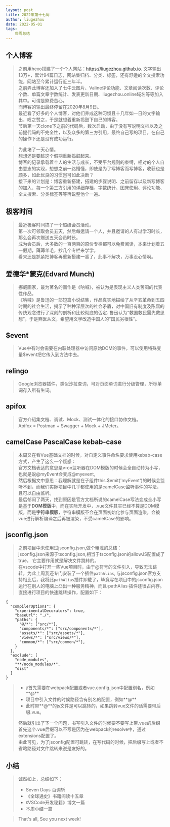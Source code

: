 ```yaml
---
layout: post
title: 2022年第十七周
author: liugezhou
date: 2022-05-01
tags:
    每周总结
---
```

## 个人博客
> 之前用hexo搭建了一个个人网站：https://liugezhou.github.io. 文字输出13万+，累计94篇日志，网站集归档、分类、标签，还有舒适的全文搜索功能，网站至今累计运行近三年半。  
> 之前弄此博客还加入了七牛云图片、Valine评论功能、文章阅读次数、评论个数、单篇文章字数统计、发表更新日期、liugezhou.online域名等等加入其中。可谓是煞费苦心。  
> 而博客的输出最终停留在2020年8月9日。  
> 最近看了好多的个人博客，对他们养成这种习惯且十几年如一日的文字输出，叹之赞之，于是就想着重新捣鼓下自己的博客。  
> 节后第一天clone下之前的代码后，数次启动，由于没有写说明文档以及之前提代码的不完全性，以及众多的第三方引用，最终自己写的项目，在自己的操作下还是没有成功运行。 
<!--more -->
> 为此堵了一天心情。  
> 想想还是要趁这个假期重新捣鼓起来。  
> 博客的记录承载着个人的生活与成长，不受平台规则的束缚，相对的个人自由意志的实现，想想之前一路懵懂，即使是为了写博客而写博客，收获也是颇多，如此优良的习惯岂可如此决断？  
> 接下来的计划是：博客重新搭建，搭建的步骤说明、之前留存以及新写博客的加入、每一个第三方引用的详细存档、字数统计、图床使用、评论功能、全文搜索、分类标签等等再说整他个一遍。  

## 极客时间
> 最近极客时间搞了一个超级会员活动。  
> 第一次可领取会员五天，然后每邀请一个人，并且邀请的人有过学习时长，那么会再次赠送五天会员时长。  
> 成为会员后，大多数的一百两百的原价专栏都可以免费阅读，本来计划着五一假期，薅薅羊毛，抄几个专栏来学学。  
> 看来还是抓紧把博客再重新搭建一番了，此事不解决，万事没心情啊。  

## 爱德华*蒙克(Edvard Munch)  
> 挪威画家，最为著名的画作是《呐喊》，被认为是表现主义人类苦闷的代表性作品。  
> 《呐喊》是鲁迅的一部短篇小说结集，作品真实地描绘了从辛亥革命到五四时期的社会生活，揭示了种种深层次的社会矛盾，对中国旧有制度及陈腐的传统观念进行了深刻的剖析和比较彻底的否定. 
> 鲁迅认为“救国救民需先救思想”，于是弃医从文，希望用文学改造中国人的“国民劣根性”。 

## $event
> Vue中有时会需要在内联处理器中访问原始DOM的事件，可以使用特殊变量$event把它传入到方法中去。  

## relingo
> Google浏览器插件，类似沙拉查词，可对页面单词进行分级管理，所标单词存入所有生词。

## apifox
> 官方介绍集文档、调试、Mock、测试一体化的接口协作文档。  
> Apifox = Postman + Swagger + Mock + JMeter。

## camelCase PascalCase kebab-case  
> 本周又在看Vue基础文档的时候，对自定义事件命名要求使用kebab-case方式，产生了这么一个疑惑：  
> 官方文档表达的意思是v-on监听器在DOM模版的时候会全自动转为小写，也就是说@myEvent会变成@myevent,  
> 然后根据文中意思：我理解就是在子组件this.$emit('myEvent')的时候会监听不到，而我们实际项目中几乎都使用的是camelCase监听事件的写法，且可以自由监听。     
> 最后郁闷了两天，找到原因是官方文档所说的camelCase写法变成全小写是基于**DOM模版**中，而在实际开发中，.vue文件其实已经不算是DOM模版，而是**字符串模版**，字符串模版不会在页面初始化参与页面渲染，会被vue进行解析编译之后再被渲染，不受camelCase的影响。

## jsconfig.json
> 之前项目中未使用过jsconfig.json,做个粗浅的总结：  
> jsconfig.json来源于tsconfig.json,相当于tsconfig.json的allowJS配置成了true。 
> 它主要作用就是解决文件跳转的。  
> 在vscode中打开一些Vue项目时，由于@符号的文件引入，导致无法跳转，为此上周我还专门安装了一个插件`pathAlias`, 与jsconfig.json官方支持相比后，我将此`pathAlias`插件卸载了，毕竟写在项目中的jsconfig.json运行在别人的电脑上凸出一种服务精神，而且·pathAlias·插件还很占内存。   
> 直接进行项目的快速跳转操作，配置如下：   
```
{
  "compilerOptions": {
    "experimentalDecorators": true, 
    "baseUrl": "./",
    "paths": {
      "@/*": ["src/*"],
      "components/*": ["src/components/*"],
      "assets/*": ["src/assets/*"],
      "views/*": ["src/views/*"],
      "common/*": ["src/common/*"],
    }
  },
  "exclude": [
    "node_modules",
    "**/node_modules/*",
    "dist"
  ]
}
``` 
> - `@`首先需要在webpack配置或者vue.config.json中配置别名，例如**@**   
> - 项目中引入文件的时候路径含有别名的配置，例如**@**   
> - 此时带**@**的js文件是可以跳转的，如果跳转vue文件的话需要带后缀.vue。  
> 
> 然后就引出了下一个问题，书写引入文件的时候要不要写上带.vue的后缀  
> 首先这个.vue后缀可以不写是因为在webpack的resolve中，通过extensions配置了。  
> 由此可见，为了jsconfig配置可跳转，在写代码的时候，把后缀写上或者不省略路径对文件跳转来说是友好的。  

## 小结
> 诚然如上，总结如下：  
> -  Seven Days 百词斩 
> - 《全球通史》书籍阅读十五章  
> - 《VSCode开发秘籍》博文一篇  
> - 本周小结一篇

> That's all, See you next week!